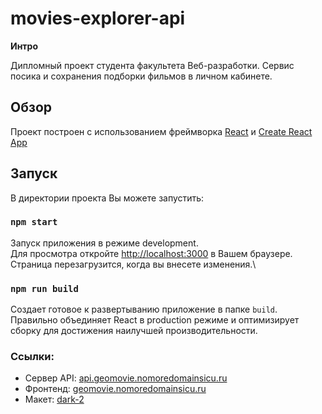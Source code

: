 # movies-explorer-api

**Интро**

Дипломный проект студента факультета Веб-разработки. Сервис посика и сохранения подборки фильмов в личном кабинете.

## Обзор

Проект построен с использованием фреймворка [React](https://react.dev/) и [Create React App](https://github.com/facebook/create-react-app)

## Запуск

В директории проекта Вы можете запустить:

### `npm start`

Запуск приложения в режиме development.\
Для просмотра откройте [http://localhost:3000](http://localhost:3000) в Вашем браузере.
Страница перезагрузится, когда вы внесете изменения.\

### `npm run build`

Создает готовое к развертыванию приложение в папке `build`.\
Правильно объединяет React в production режиме и оптимизирует сборку для достижения наилучшей производительности.

### Ссылки:

- Сервер API: [api.geomovie.nomoredomainsicu.ru](https://api.geomovie.nomoredomainsicu.ru)
- Фронтенд: [geomovie.nomoredomainsicu.ru](https://geomovie.nomoredomainsicu.ru)
- Макет: [dark-2](https://www.figma.com/file/6FMWkB94wE7KTkcCgUXtnC/light-1?type=design&node-id=1-7389&mode=design&t=mJCzoo5d0jRJACoW-0)
